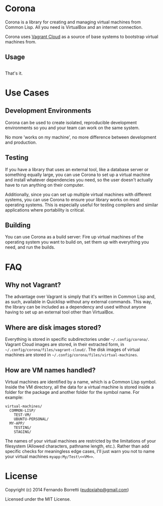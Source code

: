 # Corona

Corona is a library for creating and managing virtual machines from Common
Lisp. All you need is VirtualBox and an internet connection.

Corona uses [Vagrant Cloud][vc] as a source of base systems to bootstrap virtual
machines from.

[vc]: https://vagrantcloud.com/

## Usage

~~~lisp

~~~

That's it.

# Use Cases

## Development Environments

Corona can be used to create isolated, reproducible development environments so
you and your team can work on the same system.

No more 'works on my machine', no more difference between development and
production.

## Testing

If you have a library that uses an external tool, like a database server or
something equally large, you can use Corona to set up a virtual machine and
install whatever dependencies you need, so the user doesn't actually have to run
anything on their computer.

Additionally, since you can set up multiple virtual machines with different
systems, you can use Corona to ensure your library works on most operating
systems. This is especially useful for testing compilers and similar
applications where portability is critical.

## Building

You can use Corona as a build server: Fire up virtual machines of the operating
system you want to build on, set them up with everything you need, and run the
builds.

# FAQ

## Why not Vagrant?

The advantage over Vagrant is simply that it's written in Common Lisp and, as
such, available in Quicklisp without any external commands. This way, the
library can be included as a dependency and used without anyone having to set up
an external tool other than VirtualBox.

## Where are disk images stored?

Everything is stored in specific subdirectories under
`~/.config/corona/`. Vagrant Cloud images are stored, in their extracted form,
in `~/.config/corona/files/vagrant-cloud/`. The disk images of virtual machines
are stored in `~/.config/corona/files/virtual-machines`.

## How are VM names handled?

Virtual machines are identified by a name, which is a Common Lisp symbol. Inside
the VM directory, all the data for a virtual machine is stored inside a folder
for the package and another folder for the symbol name. For example:

~~~
virtual-machines/
  COMMON-LISP/
    TEST-VM/
    UBUNTU-PERSONAL/
  MY-APP/
    TESTING/
    STAGING/
~~~

The names of your virtual machines are restricted by the limitations of your
filesystem (Allowed characters, pathname length, etc.). Rather than add specific
checks for meaningless edge cases, I'll just warn you not to name your virtual
machines `myapp:My/Test\<<VM>>`.

# License

Copyright (c) 2014 Fernando Borretti (eudoxiahp@gmail.com)

Licensed under the MIT License.
